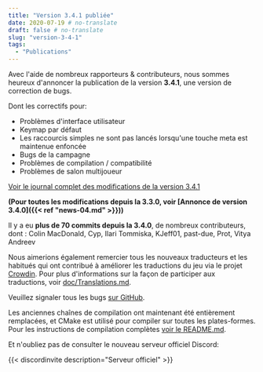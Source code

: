 ```yaml
---
title: "Version 3.4.1 publiée"
date: 2020-07-19 # no-translate
draft: false # no-translate
slug: "version-3-4-1"
tags:
  - "Publications"
---
```


Avec l'aide de nombreux rapporteurs & contributeurs, nous sommes heureux d'annoncer la publication de la version **3.4.1**, une version de correction de bugs.

Dont les correctifs pour:
- Problèmes d'interface utilisateur
- Keymap par défaut
- Les raccourcis simples ne sont pas lancés lorsqu'une touche meta est maintenue enfoncée
- Bugs de la campagne
- Problèmes de compilation / compatibilité
- Problèmes de salon multijoueur

[Voir le journal complet des modifications de la version 3.4.1](https://github.com/Warzone2100/warzone2100/raw/3.4.1/ChangeLog)

**(Pour toutes les modifications depuis la 3.3.0, voir [Annonce de version 3.4.0]({{< ref "news-04.md" >}}))**

Il y a eu **plus de 70 commits depuis la 3.4.0**, de nombreux contributeurs, dont : Colin MacDonald, Cyp, Ilari Tommiska, KJeff01, past-due, Prot, Vitya Andreev

Nous aimerions également remercier tous les nouveaux traducteurs et les habitués qui ont contribué à améliorer les traductions du jeu via le projet [Crowdin](https://crowdin.com/project/warzone2100). Pour plus d'informations sur la façon de participer aux traductions, voir [doc/Translations.md](https://github.com/Warzone2100/warzone2100/blob/master/doc/Translations.md#how-do-i-help-translate).

Veuillez signaler tous les bugs [sur GitHub](https://github.com/Warzone2100/warzone2100/issues).

Les anciennes chaînes de compilation ont maintenant été entièrement remplacées, et CMake est utilisé pour compiler sur toutes les plates-formes. Pour les instructions de compilation complètes [voir le README.md](https://github.com/Warzone2100/warzone2100/blob/3.4.1/README.md#how-to-build).

Et n'oubliez pas de consulter le nouveau serveur officiel Discord:

{{< discordinvite description="Serveur officiel" >}}
